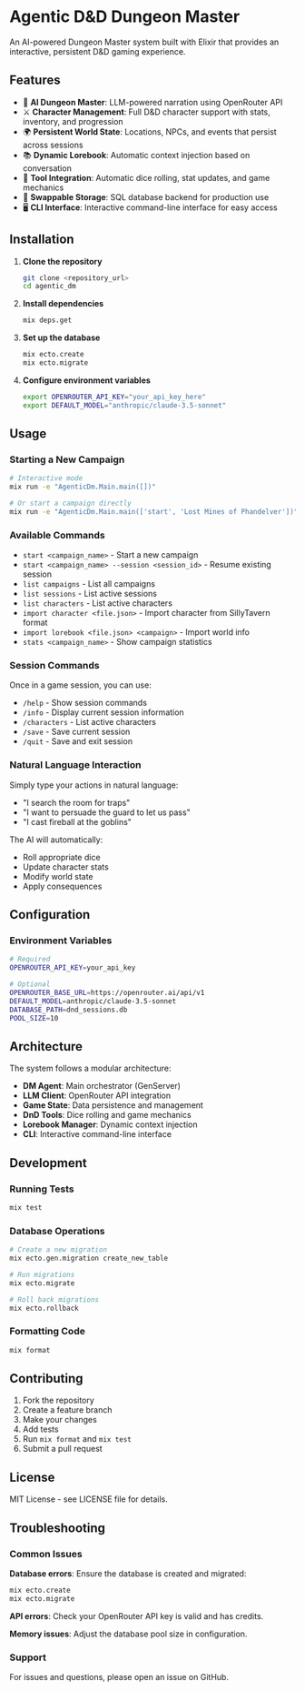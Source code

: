 # Agentic D&D Dungeon Master

An AI-powered Dungeon Master system built with Elixir that provides an interactive, persistent D&D gaming experience.

## Features

- 🧙 **AI Dungeon Master**: LLM-powered narration using OpenRouter API
- ⚔️ **Character Management**: Full D&D character support with stats, inventory, and progression
- 🌍 **Persistent World State**: Locations, NPCs, and events that persist across sessions
- 📚 **Dynamic Lorebook**: Automatic context injection based on conversation
- 🎲 **Tool Integration**: Automatic dice rolling, stat updates, and game mechanics
- 💾 **Swappable Storage**: SQL database backend for production use
- 🖥️ **CLI Interface**: Interactive command-line interface for easy access

## Installation

1. **Clone the repository**

   ```bash
   git clone <repository_url>
   cd agentic_dm
   ```

2. **Install dependencies**

   ```bash
   mix deps.get
   ```

3. **Set up the database**

   ```bash
   mix ecto.create
   mix ecto.migrate
   ```

4. **Configure environment variables**
   ```bash
   export OPENROUTER_API_KEY="your_api_key_here"
   export DEFAULT_MODEL="anthropic/claude-3.5-sonnet"
   ```

## Usage

### Starting a New Campaign

```bash
# Interactive mode
mix run -e "AgenticDm.Main.main([])"

# Or start a campaign directly
mix run -e "AgenticDm.Main.main(['start', 'Lost Mines of Phandelver'])"
```

### Available Commands

- `start <campaign_name>` - Start a new campaign
- `start <campaign_name> --session <session_id>` - Resume existing session
- `list campaigns` - List all campaigns
- `list sessions` - List active sessions
- `list characters` - List active characters
- `import character <file.json>` - Import character from SillyTavern format
- `import lorebook <file.json> <campaign>` - Import world info
- `stats <campaign_name>` - Show campaign statistics

### Session Commands

Once in a game session, you can use:

- `/help` - Show session commands
- `/info` - Display current session information
- `/characters` - List active characters
- `/save` - Save current session
- `/quit` - Save and exit session

### Natural Language Interaction

Simply type your actions in natural language:

- "I search the room for traps"
- "I want to persuade the guard to let us pass"
- "I cast fireball at the goblins"

The AI will automatically:

- Roll appropriate dice
- Update character stats
- Modify world state
- Apply consequences

## Configuration

### Environment Variables

```bash
# Required
OPENROUTER_API_KEY=your_api_key

# Optional
OPENROUTER_BASE_URL=https://openrouter.ai/api/v1
DEFAULT_MODEL=anthropic/claude-3.5-sonnet
DATABASE_PATH=dnd_sessions.db
POOL_SIZE=10
```

## Architecture

The system follows a modular architecture:

- **DM Agent**: Main orchestrator (GenServer)
- **LLM Client**: OpenRouter API integration
- **Game State**: Data persistence and management
- **DnD Tools**: Dice rolling and game mechanics
- **Lorebook Manager**: Dynamic context injection
- **CLI**: Interactive command-line interface

## Development

### Running Tests

```bash
mix test
```

### Database Operations

```bash
# Create a new migration
mix ecto.gen.migration create_new_table

# Run migrations
mix ecto.migrate

# Roll back migrations
mix ecto.rollback
```

### Formatting Code

```bash
mix format
```

## Contributing

1. Fork the repository
2. Create a feature branch
3. Make your changes
4. Add tests
5. Run `mix format` and `mix test`
6. Submit a pull request

## License

MIT License - see LICENSE file for details.

## Troubleshooting

### Common Issues

**Database errors**: Ensure the database is created and migrated:

```bash
mix ecto.create
mix ecto.migrate
```

**API errors**: Check your OpenRouter API key is valid and has credits.

**Memory issues**: Adjust the database pool size in configuration.

### Support

For issues and questions, please open an issue on GitHub.
